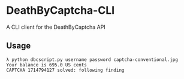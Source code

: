 # DeathByCaptcha-CLI
A CLI client for the DeathByCaptcha API

## Usage
```
λ python dbcscript.py username password captcha-conventional.jpg
Your balance is 695.0 US cents
CAPTCHA 1714794127 solved: following finding
```
